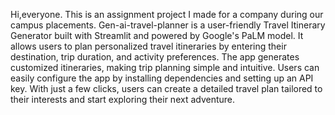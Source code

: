 Hi,everyone. This is an assignment project I made for a company during our campus placements.
Gen-ai-travel-planner is a user-friendly Travel Itinerary Generator built with Streamlit and powered by Google's PaLM model. It allows users to plan personalized travel itineraries by entering their destination, trip duration, and activity preferences. The app generates customized itineraries, making trip planning simple and intuitive. Users can easily configure the app by installing dependencies and setting up an API key. With just a few clicks, users can create a detailed travel plan tailored to their interests and start exploring their next adventure.


